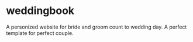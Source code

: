 # weddingbook
A personized website for bride and groom count to wedding day. A perfect template for perfect couple.
